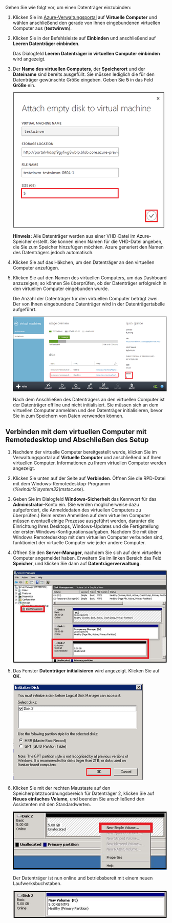 Gehen Sie wie folgt vor, um einen Datenträger einzubinden:

1.  Klicken Sie im [Azure-Verwaltungsportal][] auf **Virtuelle Computer** und wählen anschließend den gerade von Ihnen eingebundenen virtuellen Computer aus (**testwinvm**).

2.  Klicken Sie in der Befehlsleiste auf **Einbinden** und anschließend auf **Leeren Datenträger einbinden**.

    Das Dialogfeld **Leeren Datenträger in virtuellen Computer einbinden** wird angezeigt.

3.  Der **Name des virtuellen Computers**, der **Speicherort** und der **Dateiname** sind bereits ausgefüllt. Sie müssen lediglich die für den Datenträger gewünschte Größe eingeben. Geben Sie **5** in das Feld **Größe** ein.

    ![Leeren Datenträger einbinden][]

    **Hinweis:** Alle Datenträger werden aus einer VHD-Datei im Azure-Speicher erstellt. Sie können einen Namen für die VHD-Datei angeben, die Sie zum Speicher hinzufügen möchten. Azure generiert den Namen des Datenträgers jedoch automatisch.

4.  Klicken Sie auf das Häkchen, um den Datenträger an den virtuellen Computer anzufügen.

5.  Klicken Sie auf den Namen des virtuellen Computers, um das Dashboard anzuzeigen; so können Sie überprüfen, ob der Datenträger erfolgreich in den virtuellen Computer eingebunden wurde.

    Die Anzahl der Datenträger für den virtuellen Computer beträgt zwei. Der von Ihnen eingebundene Datenträger wird in der Datenträgertabelle aufgeführt.

    ![Leeren Datenträger einbinden][1]

    Nach dem Anschließen des Datenträgers an den virtuellen Computer ist der Datenträger offline und nicht initialisiert. Sie müssen sich an dem virtuellen Computer anmelden und den Datenträger initialisieren, bevor Sie in zum Speichern von Daten verwenden können.

## Verbinden mit dem virtuellen Computer mit Remotedesktop und Abschließen des Setup

1.  Nachdem der virtuelle Computer bereitgestellt wurde, klicken Sie im Verwaltungsportal auf **Virtuelle Computer** und anschließend auf Ihren virtuellen Computer. Informationen zu Ihrem virtuellen Computer werden angezeigt.

2.  Klicken Sie unten auf der Seite auf **Verbinden**. Öffnen Sie die RPD-Datei mit dem Windows-Remotedesktop-Programm (*%windir%\\system32\\mstsc.exe*).

3.  Geben Sie im Dialogfeld **Windows-Sicherheit** das Kennwort für das **Administrator**-Konto ein. (Sie werden möglicherweise dazu aufgefordert, die Anmeldedaten des virtuellen Computers zu überprüfen.) Beim ersten Anmelden auf dem virtuellen Computer müssen eventuell einige Prozesse ausgeführt werden, darunter die Einrichtung Ihres Desktops, Windows-Updates und die Fertigstellung der ersten Windows-Konfigurationsaufgaben. Nachdem Sie mit über Windows Remotedesktop mit dem virtuellen Computer verbunden sind, funktioniert der virtuelle Computer wie jeder andere Computer.

4.  Öffnen Sie den **Server-Manager**, nachdem Sie sich auf dem virtuellen Computer angemeldet haben. Erweitern Sie im linken Bereich das Feld **Speicher**, und klicken Sie dann auf **Datenträgerverwaltung**.

    ![Server-Manager][]

5.  Das Fenster **Datenträger initialisieren** wird angezeigt. Klicken Sie auf **OK**.

    ![Datenträger initialisieren][]

6.  Klicken Sie mit der rechten Maustaste auf den Speicherplatzzuordnungsbereich für Datenträger 2, klicken Sie auf **Neues einfaches Volume**, und beenden Sie anschließend den Assistenten mit den Standardwerten.

    ![Neues einfaches Volume][]

    Der Datenträger ist nun online und betriebsbereit mit einem neuen Laufwerksbuchstaben.

    ![Initialisierung erfolgreich][]

  [Azure-Verwaltungsportal]: http://manage.windowsazure.com
  [Leeren Datenträger einbinden]: ./media/attach-data-disk-windows-server-2008-vm-in-portal/AttachDataDiskWinVM2.png
  [1]: ./media/attach-data-disk-windows-server-2008-vm-in-portal/AttachDataDiskWinVM3.png
  [Server-Manager]: ./media/attach-data-disk-windows-server-2008-vm-in-portal/servermanager.png
  [Datenträger initialisieren]: ./media/attach-data-disk-windows-server-2008-vm-in-portal/initializedisk0.png
  [Neues einfaches Volume]: ./media/attach-data-disk-windows-server-2008-vm-in-portal/initializediskvolume.png
  [Initialisierung erfolgreich]: ./media/attach-data-disk-windows-server-2008-vm-in-portal/initializesuccess.png
